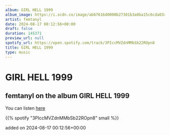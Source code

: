 ```yaml
---
album: GIRL HELL 1999
album_image: https://i.scdn.co/image/ab67616d0000b27301b3a0ba15c6cda034f2d4fe
artist: femtanyl
date: 2024-08-17 00:12:56+00:00
draft: false
duration: 145371
preview_url: null
spotify_url: https://open.spotify.com/track/3PIccMVZdnMMbSb22ROpn8
title: GIRL HELL 1999
type: music
---
```



# GIRL HELL 1999

## femtanyl on the album GIRL HELL 1999

You can listen [here](https://open.spotify.com/track/3PIccMVZdnMMbSb22ROpn8)

{{% spotify "3PIccMVZdnMMbSb22ROpn8" small %}}

added on 2024-08-17 00:12:56+00:00